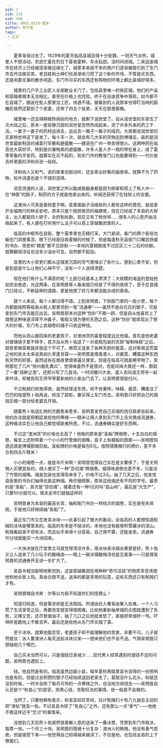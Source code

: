```yaml
---
aid: 3
zid: 210
uid: 440
title: 0003.0210-夏末
author: 吹牛者
tags: 
 - 正文

---
```




　　夏季渐渐过去了。1629年的夏天临高县城显得十分安静。一则天气炎热，城里人不想活动，农民忙着在烈日下夏收夏种，车水耘田，没时间进城。二来这座城市在经济上已经被逐渐被边缘化了，城里本来就不多的商户们逐渐被吸引到了东门市去开店做买卖，老百姓和士绅们也渐渐地习惯了这个新的市场，不管是买东西，还是闲着无事的散步闲逛，东门市可买的东西还有购物的环境上都比县城好得多。

　　城里的几户手工业匠人全部歇业关门了，包括县里唯一的铁匠铺。他们的产品和穿越者根本无法相比，甚至在价格上也完败。终于在自由竞争中落败。如今都不在县城了，据说在髡人那里当工匠，待遇不错。据看到的人说原本穷得叮当响的箍桶匠居然还娶到了个老婆，还带了四五个徒弟，天天在那里箍桶。

　　城里唯一还显得稍微热闹些的地方，就剩下润世堂了。自从润世堂的东家去了次大陆之后，原本一直安静沉寂的润世堂忽然热闹起来，添了许多外来的药工干活。一娄子一娄子的药材运进去，运出去一箱子一箱子的成药。大家都说润世堂的东家杨世祥这下是发了。每十天一次，就会有几大车的货物运到博铺去，装的是润世堂最新制造的诸葛行军散和避瘟散——据说在广州一带卖得很火。这两种药在临高也大获好评，特别是价廉物美的避瘟散，许多人是人手一瓶的带在身上，成了夏季常备的平安药。就算实在买不起的，到东门市的教堂门口也能要得到——代价是去听里面的洋和尚说一段经。

　　洋和尚人又和气，说的故事也挺动听，还会拿出好看的画册来。就算不为了药物，权作消遣也是个不错的选择。

　　消息灵通的人说，润世堂之所以能咸鱼翻身都是因为杨掌柜搭上了髡人中一位“神医”的路子，制药的方子就是他拿出来的。听闻还获得了在钱财上的支援。

　　这澳洲人可真是善财童子啊。县里面脑子活络些的人都有这样的感觉，就说拿开全福商行的林全安吧，原本只是个挑担贩货的福建佬，现在已经成了本县的大财主，出入都是四人轿子，全府到处跑，现在又有了杨世祥……很多人的心思开始活络起来了。有人便在打听用什么法子可以搭上穿越集团里的人。

　　临高的中枢所在县衙，整个夏季里也无精打采，大门紧闭，看门的两个衙役也躲在门洞里乘凉。眼下已经是征收夏粮的时候了，但是每逢秋天县衙门口耀武扬威的书办、胥吏和“粮差”都不见踪影——本地的夏粮额度不过区区三十二石的份额。就算翻倍浮征也没多少油水可言。自然都不起劲。

　　县里的大小官吏们都从这城里沉寂的空气里嗅出了些什么，感到心里不安，但是到底是什么让他们心神不宁，没有一个人说得清楚。

　　现在他们有什么不满意的呢？土匪已经基本上肃清了；大规模的海盗的登陆抢劫完全绝迹，光这两条，在吴明晋等人看来就已经是了不得的政绩了，至于在县城门口经过，不断延伸的道路，更是他想了好几年都没能办成的善政。

　　就个人来说，每个人都过得不错。上到吴明晋，下到衙门里的一般小吏，每个月都能按照等级表从髡人那里领到一笔“流通券”——虽然不是白花花的银子，可是拿到东门市去能花出去。吴明晋原本对这种“伪钞”不屑一顾，但是自从他喜欢上了烟卷这种味道淳厚不冲鼻子，吸取又很方便的东西之后，这种“伪钞”就体现出了很大的价值，东门市上卖烟卷的铺子只收这种钱。

　　而他从琼山接回来的老婆孩子，对澳洲货的喜爱程度远比他强。首先是他老婆对玻璃镜子爱不释手，其次自从熊卜佑送了一对瓷瓶包装的天厨“秘制味精”之后，厨房里做菜肴就非放这个不可了。继而又送来了各种天厨的酱菜，这对客居这荒蛮之地的吴太太来说真如久旱逢甘霖——吴明晋是南直隶人，对酱菜、糟蛋这种东西有天然的好感，虽然这些在南直隶很普遍又便宜，但是在临高可就是稀罕物了。吴明晋吃了几片“扬州酱乳黄瓜”，觉得味虽然不是很对，但是风味大致还一样，颇起了一番“莼鲈之思”。还即兴写了几首诗。一时间雅兴大发，遣人去叫请王师爷一起来吟诗，却被告知王师爷带着新纳的小妾出门去了。让吴明晋很是扫兴。

　　不过髡贼们却鬼得很，虽然经常送东西，却不肯重样。味精、酱菜、糟蛋没了巴巴的指望熊卜佑再送，却没了踪影。要买得上东门市去。吴明晋只好把自己的烟钱压缩一部分给老婆去开销。

　　随着熊卜佑送礼物的次数愈来愈多，吴明晋发觉自己买烟的钱日趋紧张起来。他的办法就是把朝廷发给他的俸禄——糙米让佣人拿到东门市上去兑换成流通券，这种做法实在让他自己都觉得匪夷所思。不过，流通券确实是好东西啊。

　　不过这“澳洲货”的价格也太高了！他吸的原来是“圣船”牌烟卷，十支白白的烟卷，每支上还附带着一个小小的竹管做的烟嘴，盒子上有艘船的图案——吴明晋知道这就是博铺那艘巨船。圣船牌的价格是每包6元。按照德隆粮行的牌价，差不多合到四五斤糙米！

　　小小的烟卷一点，就是半斤米啊！吴明晋觉得自己实在是太奢侈了，于是关照佣人买便宜些的。佣人便买了一种“百仞滩”牌烟卷。烟得味道倒也差不多，只是没了竹管的烟嘴。烟盒包装也变得简单多了。价格不过3元。抽了几天之后，他发觉县衙里的书办们抽得也是这种烟。再仔细观察，原来这纸烟还有不同的字号。最贵的是“圣船”，其次是“百仞滩”，接着还有一种1元的叫“高山岭”，最后是“大生产”，只要50分就可以。贩夫走卒们就抽这样的

　　吴明晋身为本县的最高长官，抽和衙门书办一样档次的烟卷，实在是有失体统。于是他只好继续抽“圣船”了。

　　最近东门市又在发卖冰块——此事引起了极大的轰动，全临高的人都想知道髡贼的冰块是哪里来的。临高的冬季是不结冰的，本地也没有能够积雪藏冰的深山。髡贼看起来不但有冰，而且似乎来得十分容易，自己用不算，还能发卖。流通券10分钱就能买一大块回来。

　　一大块冰放在厅堂里立马就觉得清凉许多，用冰块来冰镇水果更是好。熊卜佑又让人送来了几小坛子的酸梅卤——喝上一碗冰镇酸梅汤也是见美事——只是得吴明晋的流通券开支进一步扩大了。

　　吴县令相当聪明地察觉到，这是穿越集团在用种种“奇巧淫技”的物质享受诱惑他和他全家上钩。真金白银不送，送来的都是享用的玩意，这些东西还只有髡贼们才有。

　　吴明晋暗自冷笑：尔等以为我不知道你们的伎俩么！

　　知道归知道，但是需求却是无法阻挡。所谓由俭入奢易由奢入俭难。一个人习惯了生活享受之后，再要改变就变得很困难。比如他重新抽旱烟的企图就遭到了失败，又辣又苦，还尽冒烟油子，抽了几口之后他就发怒了，直接把旱烟杆一甩。吓得听差跪地上不敢言声。最后还是给他从东门市买烟了事。

　　至于冰块，就算他能忍受，老婆孩子却不能理解他的苦衷，非要不可。儿子居然提议：派人要澳洲人每天送些冰块过来——想来他们也不会不送。气得吴明晋只想抽他几个嘴巴。

　　自己买冰当然可以，只是烟钱日渐减少……现代男人经常遇到的烟钱不足的问题，吴明晋也遇到上。

　　钱，他自然是有的。临高虽然边鄙小县，每年夏秋两赋里县令该得的一份照例也是有的。但是过去积攒的银子已经陆续送回老家去了。夏赋没什么花头，秋赋还没到时候，一时半会除了每月可怜的一点俸禄之外，也没地方闹钱去——吴明晋自认还是个“有良心”的县官，捞黑心钱，贪赃枉法的事情，他一般是不会做的。

　　当然了，只要他稍有表示，和吴亚叹叹苦经，估计髡贼们十有八九就会主动的把“津贴”提高一些。不过吴县令除了“有良心”之外，还有那么一点“骨气”——他绝不做这样近乎“乞讨”的事情来。

　　没想到几天后熊卜佑居然很善解人意的送来了一叠冰票，凭票到东门市取冰，每票一块。一个月三十块。吴明晋的情绪十分复杂：澳洲人的贿赂，他没有勇气拒绝，但是接受下来——他觉得自己陷得越来越深了。不仅是他，也包括全县的上下僚属们。


